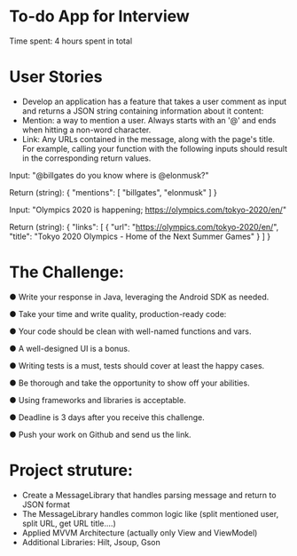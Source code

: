# To-do App for Interview

Time spent: 4 hours spent in total
# User Stories
- Develop an application has a feature that takes a user comment as input and
returns a JSON string containing information about it content:
- Mention: a way to mention a user. Always starts with an '@' and ends when
hitting a non-word character.
- Link: Any URLs contained in the message, along with the page's title.
For example, calling your function with the following inputs should result in the
corresponding return values.

Input: "@billgates do you know where is @elonmusk?"

Return (string):
{
"mentions": [
"billgates",
"elonmusk"
]
}

Input: "Olympics 2020 is happening; https://olympics.com/tokyo-2020/en/"

Return (string):
{
"links": [
{
"url": "https://olympics.com/tokyo-2020/en/",
"title": "Tokyo 2020 Olympics - Home of the Next Summer Games"
}
]
}

# The Challenge:
● Write your response in Java, leveraging the Android SDK as needed.

● Take your time and write quality, production-ready code:

● Your code should be clean with well-named functions and vars.

● A well-designed UI is a bonus.

● Writing tests is a must, tests should cover at least the happy cases.

● Be thorough and take the opportunity to show off your abilities.

● Using frameworks and libraries is acceptable.

● Deadline is 3 days after you receive this challenge.

● Push your work on Github and send us the link.

# Project struture:

- Create a MessageLibrary that handles parsing message and return to JSON format
- The MessageLibrary handles common logic like (split mentioned user, split URL, get URL title....)
- Applied MVVM Architecture (actually only View and ViewModel)
- Additional Libraries: Hilt, Jsoup, Gson

